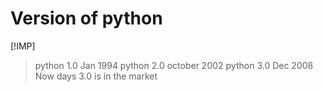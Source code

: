 # Version of python
[!IMP] 
> python 1.0 Jan 1994
> python 2.0 october 2002
> python 3.0 Dec 2008
> Now days 3.0 is in the market